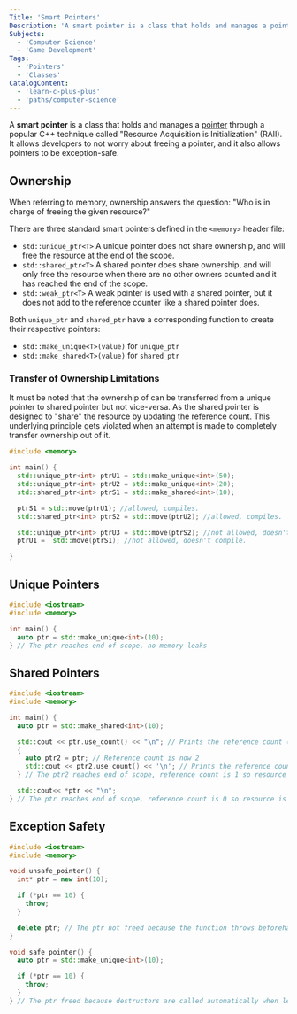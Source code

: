 ```yaml
---
Title: 'Smart Pointers'
Description: 'A smart pointer is a class that holds and manages a pointer through RAII.'
Subjects:
  - 'Computer Science'
  - 'Game Development'
Tags:
  - 'Pointers'
  - 'Classes'
CatalogContent:
  - 'learn-c-plus-plus'
  - 'paths/computer-science'
---
```


A **smart pointer** is a class that holds and manages a [pointer](https://www.codecademy.com/resources/docs/cpp/pointers) through a popular C++ technique called "Resource Acquisition is Initialization" (RAII). It allows developers to not worry about freeing a pointer, and it also allows pointers to be exception-safe.

## Ownership

When referring to memory, ownership answers the question: "Who is in charge of freeing the given resource?"

There are three standard smart pointers defined in the `<memory>` header file:

- `std::unique_ptr<T>` A unique pointer does not share ownership, and will free the resource at the end of the scope.
- `std::shared_ptr<T>` A shared pointer does share ownership, and will only free the resource when there are no other owners counted and it has reached the end of the scope.
- `std::weak_ptr<T>` A weak pointer is used with a shared pointer, but it does not add to the reference counter like a shared pointer does.

Both `unique_ptr` and `shared_ptr` have a corresponding function to create their respective pointers:

- `std::make_unique<T>(value)` for `unique_ptr`
- `std::make_shared<T>(value)` for `shared_ptr`

### Transfer of Ownership Limitations

It must be noted that the ownership of can be transferred from a unique pointer to shared pointer but not vice-versa. As the shared pointer is designed to "share" the resource by updating the reference count. This underlying principle gets violated when an attempt is made to completely transfer ownership out of it.

```cpp
#include <memory>

int main() {
  std::unique_ptr<int> ptrU1 = std::make_unique<int>(50);
  std::unique_ptr<int> ptrU2 = std::make_unique<int>(20);
  std::shared_ptr<int> ptrS1 = std::make_shared<int>(10);

  ptrS1 = std::move(ptrU1); //allowed, compiles.
  std::shared_ptr<int> ptrS2 = std::move(ptrU2); //allowed, compiles.

  std::unique_ptr<int> ptrU3 = std::move(ptrS2); //not allowed, doesn't compile.
  ptrU1 =  std::move(ptrS1); //not allowed, doesn't compile.

}

```

## Unique Pointers

```cpp
#include <iostream>
#include <memory>

int main() {
  auto ptr = std::make_unique<int>(10);
} // The ptr reaches end of scope, no memory leaks
```

## Shared Pointers

```cpp
#include <iostream>
#include <memory>

int main() {
  auto ptr = std::make_shared<int>(10);

  std::cout << ptr.use_count() << "\n"; // Prints the reference count (1)
  {
    auto ptr2 = ptr; // Reference count is now 2
    std::cout << ptr2.use_count() << '\n'; // Prints the reference count (2)
  } // The ptr2 reaches end of scope, reference count is 1 so resource not freed

  std::cout<< *ptr << "\n";
} // The ptr reaches end of scope, reference count is 0 so resource is freed
```

## Exception Safety

```cpp
#include <iostream>
#include <memory>

void unsafe_pointer() {
  int* ptr = new int(10);

  if (*ptr == 10) {
    throw;
  }

  delete ptr; // The ptr not freed because the function throws beforehand
}

void safe_pointer() {
  auto ptr = std::make_unique<int>(10);

  if (*ptr == 10) {
    throw;
  }
} // The ptr freed because destructors are called automatically when leaving scope
```
